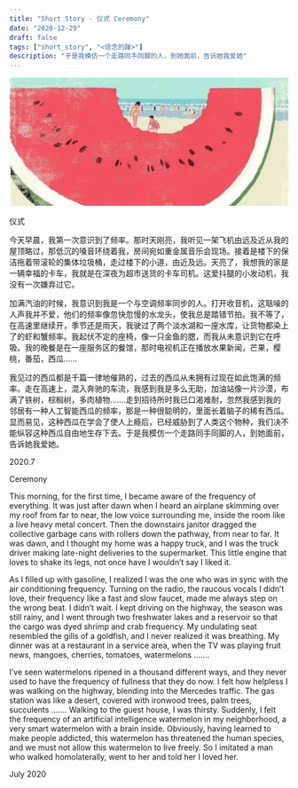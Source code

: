 ```yaml
---
title: "Short Story - 仪式 Ceremony"
date: "2020-12-29"
draft: false
tags: ["short_story", "<信念的踵>"]
description: "于是我模仿一个走路同手同脚的人，到她面前，告诉她我爱她"
---
```

![img](./images/head.png)

仪式

今天早晨，我第一次意识到了频率。那时天刚亮，我听见一架飞机由远及近从我的屋顶略过，那低沉的嗓音环绕着我，房间宛如重金属音乐会现场。接着是楼下的保洁拖着带滚轮的集体垃圾桶，走过楼下的小道，由近及远。天亮了，我想我的家是一辆幸福的卡车，我就是在深夜为超市送货的卡车司机。这爱抖腿的小发动机，我没有一次嫌弃过它。

加满汽油的时候，我意识到我是一个与空调频率同步的人。打开收音机，这聒噪的人声我并不爱，他们的频率像忽快忽慢的水龙头，使我总是踏错节拍。我不等了，在高速里继续开，季节还是雨天，我驶过了两个淡水湖和一座水库，让货物都染上了的虾和蟹频率。我起伏不定的座椅，像一只金鱼的腮，而我从未意识到它在呼吸。我的晚餐是在一座服务区的餐馆，那时电视机正在播放水果新闻，芒果，樱桃，番茄，西瓜……

我见过的西瓜都是千篇一律地催熟的，过去的西瓜从未拥有过现在如此饱满的频率。走在高速上，混入奔驰的车流，我感到我是多么无助，加油站像一片沙漠，布满了铁树，棕榈树，多肉植物…….走到招待所时我已口渴难耐，忽然我感到我的邻居有一种人工智能西瓜的频率，那是一种很聪明的，里面长着脑子的稀有西瓜。显而易见，这种西瓜在学会了使人上瘾后，已经威胁到了人类这个物种，我们决不能纵容这种西瓜自由地生存下去。于是我模仿一个走路同手同脚的人，到她面前，告诉她我爱她。

2020.7


Ceremony

This morning, for the first time, I became aware of the frequency of everything. It was just after dawn when I heard an airplane skimming over my roof from far to near, the low voice surrounding me, inside the room like a live heavy metal concert. Then the downstairs janitor dragged the collective garbage cans with rollers down the pathway, from near to far. It was dawn, and I thought my home was a happy truck, and I was the truck driver making late-night deliveries to the supermarket. This little engine that loves to shake its legs, not once have I wouldn’t say I liked it.

As I filled up with gasoline, I realized I was the one who was in sync with the air conditioning frequency. Turning on the radio, the raucous vocals I didn’t love, their frequency like a fast and slow faucet, made me always step on the wrong beat. I didn’t wait. I kept driving on the highway, the season was still rainy, and I went through two freshwater lakes and a reservoir so that the cargo was dyed shrimp and crab frequency. My undulating seat resembled the gills of a goldfish, and I never realized it was breathing. My dinner was at a restaurant in a service area, when the TV was playing fruit news, mangoes, cherries, tomatoes, watermelons …….

I’ve seen watermelons ripened in a thousand different ways, and they never used to have the frequency of fullness that they do now. I felt how helpless I was walking on the highway, blending into the Mercedes traffic. The gas station was like a desert, covered with ironwood trees, palm trees, succulents ……. Walking to the guest house, I was thirsty. Suddenly, I felt the frequency of an artificial intelligence watermelon in my neighborhood, a very smart watermelon with a brain inside. Obviously, having learned to make people addicted, this watermelon has threatened the human species, and we must not allow this watermelon to live freely. So I imitated a man who walked homolaterally, went to her and told her I loved her.

July 2020
